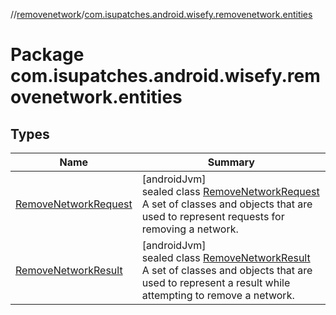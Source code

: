 //[removenetwork](../../index.md)/[com.isupatches.android.wisefy.removenetwork.entities](index.md)

# Package com.isupatches.android.wisefy.removenetwork.entities

## Types

| Name | Summary |
|---|---|
| [RemoveNetworkRequest](-remove-network-request/index.md) | [androidJvm]<br>sealed class [RemoveNetworkRequest](-remove-network-request/index.md)<br>A set of classes and objects that are used to represent requests for removing a network. |
| [RemoveNetworkResult](-remove-network-result/index.md) | [androidJvm]<br>sealed class [RemoveNetworkResult](-remove-network-result/index.md)<br>A set of classes and objects that are used to represent a result while attempting to remove a network. |
